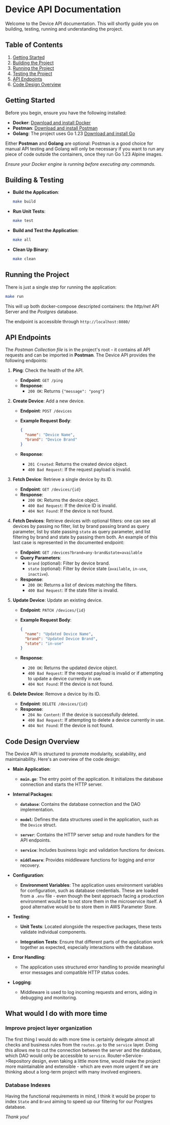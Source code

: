 # Device API Documentation

Welcome to the Device API documentation. This will shortly guide you on building, testing, running and understanding the project.

## Table of Contents

1. [Getting Started](#getting-started)
2. [Building the Project](#building-the-project)
3. [Running the Project](#running-the-project)
4. [Testing the Project](#testing-the-project)
5. [API Endpoints](#api-endpoints)
6. [Code Design Overview](#code-design-overview)

## Getting Started

Before you begin, ensure you have the following installed:

- **Docker**: [Download and install Docker](https://docs.docker.com/get-docker/)
- **Postman**: [Download and install Postman](https://www.postman.com/downloads/)
- **Golang**: The project uses Go 1.23 [Download and install Go](https://golang.org/dl/)

Either **Postman** and **Golang** are optional: Postman is a good choice for manual API testing and Golang will only be necessary if you want to run any piece of code outside the containers, once they run Go 1.23 Alpine images.

*Ensure your Docker engine is running before executing any commands.*

## Building & Testing

- **Build the Application**:

  ```bash
  make build
  ```

- **Run Unit Tests**:

  ```bash
  make test
  ```

- **Build and Test the Application**:

  ```bash
  make all
  ```

- **Clean Up Binary**:

  ```bash
  make clean
  ```

## Running the Project

There is just a single step for running the application:

```bash
make run
```

This will up both docker-compose descripted containers: the *http/net* API Server and the *Postgres* database.

The endpoint is accessible through `http://localhost:8080/`

## API Endpoints

The *Postman Collection file* is in the project's root - it contains all API requests and can be imported in **Postman**. The Device API provides the following endpoints:

1. **Ping**: Check the health of the API.

   - **Endpoint**: `GET /ping`
   - **Response**:
     - `200 OK`: Returns `{"message": "pong"}`

2. **Create Device**: Add a new device.

   - **Endpoint**: `POST /devices`
   - **Example Request Body**:

     ```json
     {
       "name": "Device Name",
       "brand": "Device Brand"
     }
     ```

   - **Response**:
     - `201 Created`: Returns the created device object.
     - `400 Bad Request`: If the request payload is invalid.

3. **Fetch Device**: Retrieve a single device by its ID.

   - **Endpoint**: `GET /devices/{id}`
   - **Response**:
     - `200 OK`: Returns the device object.
     - `400 Bad Request`: If the device ID is invalid.
     - `404 Not Found`: If the device is not found.

4. **Fetch Devices**: Retrieve devices with optional filters: one can see all devices by passing no filter, list by brand passing brand as query parameter, list by state passing `state` as query parameter, and list filtering by brand and state by passing them both. An example of this last case is represented in the documented endpoint:

   - **Endpoint**: `GET /devices?brand=any-brand&state=available`
   - **Query Parameters**:
     - `brand` (optional): Filter by device brand.
     - `state` (optional): Filter by device state (`available`, `in-use`, `inactive`).
   - **Response**:
     - `200 OK`: Returns a list of devices matching the filters.
     - `400 Bad Request`: If the state filter is invalid.

5. **Update Device**: Update an existing device.

   - **Endpoint**: `PATCH /devices/{id}`
   - **Example Request Body**:

     ```json
     {
       "name": "Updated Device Name",
       "brand": "Updated Device Brand",
       "state": "in-use"
     }
     ```

   - **Response**:
     - `200 OK`: Returns the updated device object.
     - `400 Bad Request`: If the request payload is invalid or if attempting to update a device currently in use.
     - `404 Not Found`: If the device is not found.

6. **Delete Device**: Remove a device by its ID.

   - **Endpoint**: `DELETE /devices/{id}`
   - **Response**:
     - `204 No Content`: If the device is successfully deleted.
     - `400 Bad Request`: If attempting to delete a device currently in use.
     - `404 Not Found`: If the device is not found.

## Code Design Overview

The Device API is structured to promote modularity, scalability, and maintainability. Here's an overview of the code design:

- **Main Application**:

  - **`main.go`**: The entry point of the application. It initializes the database connection and starts the HTTP server.

- **Internal Packages**:

  - **`database`**: Contains the database connection and the DAO implementation.

  - **`model`**: Defines the data structures used in the application, such as the `Device` struct.

  - **`server`**: Contains the HTTP server setup and route handlers for the API endpoints.

  - **`service`**: Includes business logic and validation functions for devices.

  - **`middleware`**: Provides middleware functions for logging and error recovery.

- **Configuration**:

  - **Environment Variables**: The application uses environment variables for configuration, such as database credentials. These are loaded from a `.env` file - even though the best approach facing a production environment would be to not store them in the microservice itself. A good alternative would be to store them in AWS Parameter Store.

- **Testing**:

  - **Unit Tests**: Located alongside the respective packages, these tests validate individual components.

  - **Integration Tests**: Ensure that different parts of the application work together as expected, especially interactions with the database.

- **Error Handling**:

  - The application uses structured error handling to provide meaningful error messages and compatible HTTP status codes.

- **Logging**:

  - Middleware is used to log incoming requests and errors, aiding in debugging and monitoring.

## What would I do with more time

### Improve project layer organization
The first thing I would do with more time is certainly delegate almost all checks and business rules from the `routes.go` to the `service` layer. Doing this allows me to cut the connection between the server and the database, which DAO would only be accessible to `service`. Router->Service->Repository design, even taking a little more time, would make the project more maintainable and extensible - which are even more urgent if we are thinking about a long-term project with many involved engineers.

### Database Indexes
Having the functional requirements in mind, I think it would be proper to index `State` and `Brand` aiming to speed up our filtering for our Postgres database.


*Thank you!*
